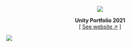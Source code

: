 <div align="center">

[![][logo-url]][website-url]  

**Unity Portfolio 2021**  
[ [See website ↗︎][website-url] ]
  

</div>

[![][banner-url]][website-url]  


[logo-url]: http://www.anthonyshinomiya.com/wp-content/uploads/2023/02/imagotipo.svg
[website-url]: https://anthonyshinomiya.com
[banner-url]: http://www.anthonyshinomiya.com/wp-content/uploads/2023/02/Portfolio.png

<!--
**AnthonyShinomiya/AnthonyShinomiya** is a ✨ _special_ ✨ repository because its `README.md` (this file) appears on your GitHub profile.

Here are some ideas to get you started:

- 🔭 I’m currently working on ...
- 🌱 I’m currently learning ...
- 👯 I’m looking to collaborate on ...
- 🤔 I’m looking for help with ...
- 💬 Ask me about ...
- 📫 How to reach me: ...
- 😄 Pronouns: ...
- ⚡ Fun fact: ...
-->
